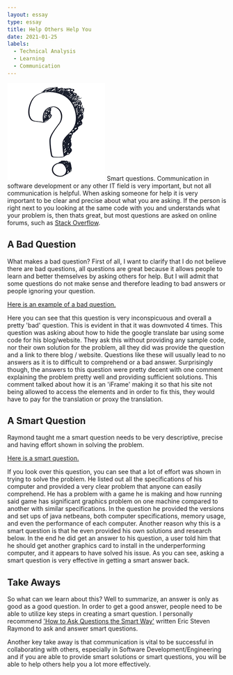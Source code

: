 ```yaml
---
layout: essay
type: essay
title: Help Others Help You
date: 2021-01-25
labels:
  - Technical Analysis
  - Learning
  - Communication
---
```

<img class="ui medium left floated image" src="../images/question.png">
Smart questions. Communication in software development or any other IT field is very important, but not all communication is helpful. When asking someone for help it is very important to be clear and precise about what you are asking. If the person is right next to you looking at the same code with you and understands what your problem is, then thats great, but most questions are asked on online forums, such as <a href="https://stackoverflow.com/">Stack Overflow</a>. 

## A Bad Question
What makes a bad question? First of all, I want to clarify that I do not believe there are bad questions, all questions are great because it allows people to learn and better themselves by asking others for help. But I will admit that some questions do not make sense and therefore leading to bad answers or people ignoring your question. 


<a href="https://stackoverflow.com/questions/65950206/google-translation-bar">Here is an example of a bad question.</a>


Here you can see that this question is very inconspicuous and overall a pretty 'bad' question. This is evident in that it was downvoted 4 times. This question was asking about how to hide the google translate bar using some code for his blog/website. They ask this without providing any sample code, nor their own solution for the problem, all they did was provide the question and a link to there blog / website. Questions like these will usually lead to no answers as it is to difficult to comprehend or a bad answer. Surprisingly though, the answers to this question were pretty decent with one comment explaining the problem pretty well and providing sufficient solutions. This comment talked about how it is an 'iFrame' making it so that his site not being allowed to access the elements and in order to fix this, they would have to pay for the translation or proxy the translation.

## A Smart Question
Raymond taught me a smart question needs to be very descriptive, precise and having effort shown in solving the problem. 


<a href="https://stackoverflow.com/questions/29592107/javanetbeans-significant-graphics-performance-variation-between-two-machines">Here is a smart question.</a>


If you look over this question, you can see that a lot of effort was shown in trying to solve the problem. He listed out all the specifications of his computer and provided a very clear problem that anyone can easily comprehend. He has a problem with a game he is making and how running said game has significant graphics problem on one machine compared to another with similar specifications. In the question he provided the versions and set ups of java netbeans, both computer specifications, memory usage, and even the performance of each computer. Another reason why this is a smart question is that he even provided his own solutions and research below. In the end he did get an answer to his question, a user told him that he should get another graphics card to install in the underperforming computer, and it appears to have solved his issue. As you can see, asking a smart question is very effective in getting a smart answer back.

## Take Aways
So what can we learn about this? Well to summarize, an answer is only as good as a good question. In order to get a good answer, people need to be able to utilize key steps in creating a smart question. I personally recommend <a href="http://www.catb.org/esr/faqs/smart-questions.html">'How to Ask Questions the Smart Way'</a> written Eric Steven Raymond to ask and answer smart questions.

Another key take away is that communication is vital to be successful in collaborating with others, especially in Software Development/Engineering and if you are able to provide smart solutions or smart questions, you will be able to help others help you a lot more effectively.
